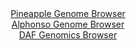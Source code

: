 <div id="Pineapple_Genome_Browser" align="center">
  <a href="https://igv.org/app/?sessionURL=blob:zZJra9swFIb_i6BjA8eW7cSJDWW46WW9LFsvTtKWYo5t2dFiS6qkODfy36eVjX1ZofmwMdAH6XCk876vni1qiVSUMxQhz3Z7tusiC6kZX95CI2oygoYoFJVQK2IhSUoiCcsJiraoBKUhubkyN2daCxU5DtWi0wCruK18GxrYcAZLZee8cYa8riHjEjSXyjmS0HKHVm1nSTIQwjazfbvnFKDBgVrMOFPcEYRV6dK8l_4qpRVhvCFps6g1fRGQGj1GY2GX8DGe3MZ5TpS6JOvz4jC.PI_H_knycBYMH5IvnyZJMHl3SysGeiHJ4UXGx_MD7yierlfDY4qfp7h7SfLnA..0mAfdA__43clKUEnUodt3B37fDQPfhENZQVb_k2.z6J7eR.zmWoz69H4YtkVQFPGMF_fsW9KMkz_67qKdhWqeLwwLKJ_JfuRiy8eB1fOCzo.tO7AwDk06klMUPT5ZSEvI56b9cYv0WhhikCLPixd4LMRlQSSKOiHG5vnQ63X7XRyG7s7aooWs_160p8lN2Mde7HlBWtJaG5yLVDGhbGDMbvPSrjZ7Zhmc301ysqoexEbEV9PTr14w8i5aOW7jV7K0kBn98n3G6FsU_RPq3iLE1tm.qOlBeXbt4_DuM8zLcHa3aSCbDmod8vtX49kvmpLLBrTpNxVz_ElbC5IC06bQUkUzWlO9npgU.RJFrucbaFHOa24oRLLK3mMLW24Pf_gNp7972n0H">Pineapple Genome Browser</a>
</div>
<div id="Alphonso_Genome_Browser" align="center">
  <a href="https://igv.org/app/?sessionURL=blob:zZJba9swGIb_i6BlA8e27PoIYTjpYZmb9OA5KSnFKI7saLUlR1LsJiH_fVrZ2M0KzcXGQBfShw7v9.jZgxZzQRgFIbB06OgQAg2IFesSVDcVnqAaCxAWqBJYAxwXmGOaYxDuQYGEROn9tTq5krIRoWEQ2fRqREumC1tHNdoxijqh56w2hqyq0IJxJBkXxoCjlhmkbHsdXqCm0dXbtu4YSySRgapmxahgRoNpmXXqvuxXKSsxZTXO6k0lyWuATOVRGZd6gT5FsyTKcyxEjLejZT.KR9HUvkjnV.5wnt58nqXu7DQhJUVyw3HfhyfWZbq1ZXLhxd3YT8yCRis6WA9d6.7EPj.9eGkIx6IPPejbHgwcT6EhdIlf_qeu1SBHdj7dPSTn_pe5AjAYpOuv8ZjDdBS7_uQ6yd_o_KCBiuUb5QLIV9wLoanZpqs5ltv7MYW.ZpqB4sMZAeHjkwYkR_mz2v64B3LbKGOAwOvNqzwaYHyJOQh7gWmq6wPLOfPOzCCAB20PNrz6e3Av0_vAM63IstysIJVUOi8zQRuhI0r1Ni_0cnckzWB938pki6_gfHqnlLJd6Uzw7Tq4KeP0jzR9RUA9_vqFqtX3ZPon5r0niC4Xx.o2HotdVCjXRhPrdteWbPGtvHqIO__Z52dvAjoOTsF4jaTarypq.dO4FnGCqFSFlgiyIBWR25niyDoQQstW4oKcVUyZCHi5.GBqpgYd8.NvQe3D0.E7">Alphonso Genome Browser</a>
</div>


<div id="DAF_Genomics_Browser" align="center">
  <a href="https://igv.org/app/?sessionURL=blob:tZNra9swFIb_iyD95Kvs2LUhDHdLu5Bu3ZJ5GSklnNrHl82SXElu0oX892lZx2AXxqADSUicy_tKD9qTe5SqFZykhDr.2PF9YhHViO0SWN_ha2CoSFpBp9AiEiuUyAsk6Z5UoDTki0tT2Wjdq9R1S6jsGrlgbaEcFTjQ20oMukGTalMHGHwWHLbKKQQzyRpc6PpGcCVcKApUyvbcHnm92YJZvsc2x5a4YUOn26PqxpgwxkqnAuO25SXu_mLkPyib0T7LVsvsWD_Hh1k5yeaz7H0wzdcX0fN1fvVylUerk2Vbc9CDxMmIngkl7vM3_bi.Xa2HRVPPCxXs5tksmo2CFyfTXd9KVBM_9k.DmHqBRw4W6UQxGAikaKSf.qEV01OLhqH9uA3GkXkFKVqSXt9YREsoPpn06z3RD71BRRTeDUdqFhGyRElSO_G82E8SOg7j0EsS_2DtySC7J2Z5ni.S2KMZpZFzC8zoV213fEAj9GvwqUD.1NnMfwXlyVf8KsMum2_5xbsRPY_Y9ExefmTbD9Xb34L6.m3.eLFKSAbahL4dH7FAZ_QYcv2DS3C4OXwB">DAF Genomics Browser</a>
</div>
